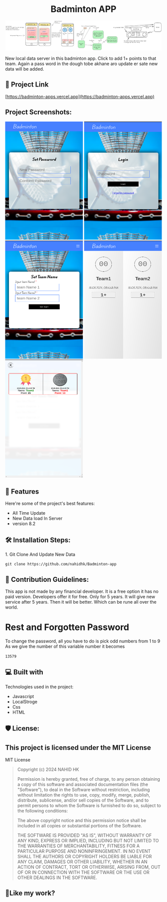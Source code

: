 <h1 align="center" id="title">Badminton APP</h1>

<p align="center"><img src="https://github.com/nahidhk/Badminton-app/blob/main/Daigam/batmintion.png?raw=true" alt="project-image"></p>

<p id="description">New local data server in this badminton app. Click to add 1+ points to that team. Again a pass word in the dough tobe akhane aro update er sate new data will be added.</p>

<h2>🚀 Project Link</h2>

[https://badminton-apps.vercel.app](https://badminton-apps.vercel.app)

<h2>Project Screenshots:</h2>
<div style="dispaly:flex">
<img src="https://github.com/nahidhk/Badminton-app/blob/main/img/ss1.png?raw=true" alt="project-screenshot" width="250" height="380/">

<img src="https://github.com/nahidhk/Badminton-app/blob/main/img/ss2.png?raw=true" alt="project-screenshot" width="250" height="380/">

<img src="https://github.com/nahidhk/Badminton-app/blob/main/img/ss3.png?raw=true" alt="project-screenshot" width="250" height="380/">

<img src="https://github.com/nahidhk/Badminton-app/blob/main/img/ss4.png?raw=true" alt="project-screenshot" width="250" height="380/">

<img src="https://github.com/nahidhk/Badminton-app/blob/main/img/ss6.png?raw=true" alt="project-screenshot" width="250" height="380/">
</div>
  
  
<h2>🧐 Features</h2>

Here're some of the project's best features:

*   All Time Update
*   New Data load In Server
*   version 8.2

<h2>🛠️ Installation Steps:</h2>

<p>1. Git Clone And Update New Data</p>

```
git clone https://github.com/nahidhk/Badminton-app
```

<h2>🍰 Contribution Guidelines:</h2>

This app is not made by any financial developer. It is a free option it has no paid version. Developers offer it for free. Only for 5 years. It will give new service after 5 years. Then it will be better. Which can be rune all over the world.
# Rest and Forgotten Password
To change the password, all you have to do is pick odd numbers from 1 to 9
As we give the number of this variable number it becomes

`
13579
`

  
  
<h2>💻 Built with</h2>

Technologies used in the project:

*   Javascript
*   LocalStroge
*   Css
*   HTML

<h2>🛡️ License:</h2>

This project is licensed under the MIT License
---
MIT License

> Copyright (c) 2024 NAHID HK
>
> Permission is hereby granted, free of charge, to any person obtaining a copy
> of this software and associated documentation files (the "Software"), to deal
> in the Software without restriction, including without limitation the rights
> to use, copy, modify, merge, publish, distribute, sublicense, and/or sell
> copies of the Software, and to permit persons to whom the Software is
> furnished to do so, subject to the following conditions:
>
> The above copyright notice and this permission notice shall be included in all
> copies or substantial portions of the Software.
>
> THE SOFTWARE IS PROVIDED "AS IS", WITHOUT WARRANTY OF ANY KIND, EXPRESS OR
> IMPLIED, INCLUDING BUT NOT LIMITED TO THE WARRANTIES OF MERCHANTABILITY,
> FITNESS FOR A PARTICULAR PURPOSE AND NONINFRINGEMENT. IN NO EVENT SHALL THE
> AUTHORS OR COPYRIGHT HOLDERS BE LIABLE FOR ANY CLAIM, DAMAGES OR OTHER
> LIABILITY, WHETHER IN AN ACTION OF CONTRACT, TORT OR OTHERWISE, ARISING FROM,
> OUT OF OR IN CONNECTION WITH THE SOFTWARE OR THE USE OR OTHER DEALINGS IN THE
> SOFTWARE.


<h2>💖Like my work?</h2>